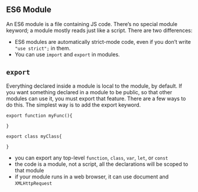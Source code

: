 ## ES6 Module
An ES6 module is a file containing JS code. There’s no special module keyword; a module mostly reads just like a script.
There are two differences:
* ES6 modules are automatically strict-mode code, even if you don’t write `"use strict";` in them.
* You can use `import` and `export` in modules.

## `export`
Everything declared inside a module is local to the module, by default. If you want something declared in a module to be public, 
so that other modules can use it, you must export that feature. There are a few ways to do this. The simplest way is to add the export keyword.
```
export function myFunc(){

}

export class myClass{

}
```
* you can export any top-level `function`, `class`, `var`, `let`, or `const`
* the code is a module, not a script, all the declarations will be scoped to that module
* if your module runs in a web browser, it can use document and `XMLHttpRequest`

